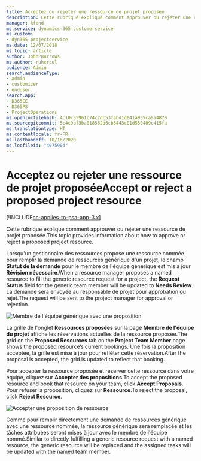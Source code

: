 ```yaml
---
title: Acceptez ou rejeter une ressource de projet proposée
description: Cette rubrique explique comment approuver ou rejeter une ressource de projet proposée.
manager: kfend
ms.service: dynamics-365-customerservice
ms.custom:
- dyn365-projectservice
ms.date: 12/07/2018
ms.topic: article
author: JohnPBurrows
ms.author: ruhercul
audience: Admin
search.audienceType:
- admin
- customizer
- enduser
search.app:
- D365CE
- D365PS
- ProjectOperations
ms.openlocfilehash: 4c10c55961c74c2dc53fabd1d041a935ca9a4870
ms.sourcegitcommit: 5c4c9bf3ba018562d6cb3443c01d550489c415fa
ms.translationtype: HT
ms.contentlocale: fr-FR
ms.lasthandoff: 10/16/2020
ms.locfileid: "4075904"
---
```

# <a name="accept-or-reject-a-proposed-project-resource"></a><span data-ttu-id="e54eb-103">Acceptez ou rejeter une ressource de projet proposée</span><span class="sxs-lookup"><span data-stu-id="e54eb-103">Accept or reject a proposed project resource</span></span>

[!INCLUDE[cc-applies-to-psa-app-3.x](../includes/cc-applies-to-psa-app-3x.md)]

<span data-ttu-id="e54eb-104">Cette rubrique explique comment approuver ou rejeter une ressource de projet proposée.</span><span class="sxs-lookup"><span data-stu-id="e54eb-104">This topic provides information about how to approve or reject a proposed project resource.</span></span>

<span data-ttu-id="e54eb-105">Lorsqu'un gestionnaire des ressources propose une ressource nommée pour remplir la demande de ressources générique d'un projet, le champ **Statut de la demande** pour le membre de l'équipe générique est mis à jour **Révision nécessaire**.</span><span class="sxs-lookup"><span data-stu-id="e54eb-105">When a resource manager proposes a named resource to fill the generic resource request for a project, the **Request Status** field for the generic team member will be updated to **Needs Review**.</span></span> <span data-ttu-id="e54eb-106">La demande sera envoyée au responsable de projet pour approbation ou rejet.</span><span class="sxs-lookup"><span data-stu-id="e54eb-106">The request will be sent to the project manager for approval or rejection.</span></span>

![Membre de l'équipe générique avec une proposition](media/RM-how-to-19.png)

<span data-ttu-id="e54eb-108">La grille de l'onglet **Ressources proposées** sur la page **Membre de l'équipe du projet** affiche les réservations actuelles de la ressource proposée.</span><span class="sxs-lookup"><span data-stu-id="e54eb-108">The grid on the **Proposed Resources** tab on the **Project Team Member** page shows the proposed resource’s current bookings.</span></span> <span data-ttu-id="e54eb-109">Une fois la proposition acceptée, la grille est mise à jour pour refléter cette réservation.</span><span class="sxs-lookup"><span data-stu-id="e54eb-109">After the proposal is accepted, the grid is updated to reflect that booking.</span></span> 

<span data-ttu-id="e54eb-110">Pour accepter la ressource proposée et réserver cette ressource dans votre équipe, cliquez sur **Accepter des propositions**.</span><span class="sxs-lookup"><span data-stu-id="e54eb-110">To accept the proposed resource and book that resource on your team, click **Accept Proposals**.</span></span>  
<span data-ttu-id="e54eb-111">Pour refuser la proposition, cliquez sur **Ressource**.</span><span class="sxs-lookup"><span data-stu-id="e54eb-111">To reject the proposal, click **Reject Resource**.</span></span>

![Accepter une proposition de ressource](media/RM-how-to-20.png) 

<span data-ttu-id="e54eb-113">Comme pour remplir directement une demande de ressources générique avec une ressource nommée, la ressource générique sera remplacée et les tâches attribuées seront mises à jour avec le membre de l'équipe nommé.</span><span class="sxs-lookup"><span data-stu-id="e54eb-113">Similar to directly fulfilling a generic resource request with a named resource, the generic resource will be replaced and the assigned tasks will be updated with the named team member.</span></span>
